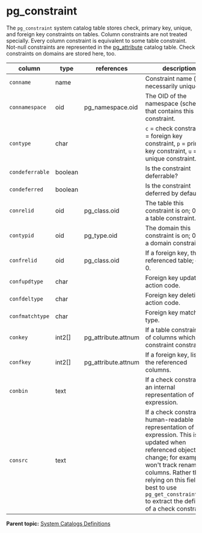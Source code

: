 # pg\_constraint 

The `pg_constraint` system catalog table stores check, primary key, unique, and foreign key constraints on tables. Column constraints are not treated specially. Every column constraint is equivalent to some table constraint. Not-null constraints are represented in the [pg\_attribute](pg_attribute.html) catalog table. Check constraints on domains are stored here, too.

|column|type|references|description|
|------|----|----------|-----------|
|`conname`|name| |Constraint name \(not necessarily unique!\)|
|`connamespace`|oid|pg\_namespace.oid|The OID of the namespace \(schema\) that contains this constraint.|
|`contype`|char| |`c` = check constraint, `f` = foreign key constraint, `p` = primary key constraint, `u` = unique constraint.|
|`condeferrable`|boolean| |Is the constraint deferrable?|
|`condeferred`|boolean| |Is the constraint deferred by default?|
|`conrelid`|oid|pg\_class.oid|The table this constraint is on; 0 if not a table constraint.|
|`contypid`|oid|pg\_type.oid|The domain this constraint is on; 0 if not a domain constraint.|
|`confrelid`|oid|pg\_class.oid|If a foreign key, the referenced table; else 0.|
|`confupdtype`|char| |Foreign key update action code.|
|`confdeltype`|char| |Foreign key deletion action code.|
|`confmatchtype`|char| |Foreign key match type.|
|`conkey`|int2\[\]|pg\_attribute.attnum|If a table constraint, list of columns which the constraint constrains.|
|`confkey`|int2\[\]|pg\_attribute.attnum|If a foreign key, list of the referenced columns.|
|`conbin`|text| |If a check constraint, an internal representation of the expression.|
|`consrc`|text| |If a check constraint, a human-readable representation of the expression. This is not updated when referenced objects change; for example, it won't track renaming of columns. Rather than relying on this field, it is best to use `pg_get_constraintdef()` to extract the definition of a check constraint.|

**Parent topic:** [System Catalogs Definitions](../system_catalogs/catalog_ref-html.html)

